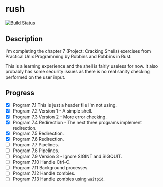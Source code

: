 rush
====

[![Build Status](https://travis-ci.org/mfs/rush.svg)](https://travis-ci.org/mfs/rush)

## Description

I'm completing the chapter 7 (Project: Cracking Shells) exercises from Practical
Unix Programming by Robbins and Robbins in Rust.

This is a learning experience and the shell is fairly useless for now. It also
probably has some security issues as there is no real sanity checking performed
on the user input.

## Progress

- [x] Program 7.1 This is just a header file I'm not using.
- [x] Program 7.2 Version 1 - A simple shell.
- [x] Program 7.3 Version 2 - More error checking.
- [x] Program 7.4 Redirection - The next three programs implement redirection.
- [x] Program 7.5 Redirection.
- [x] Program 7.6 Redirection.
- [ ] Program 7.7 Pipelines.
- [ ] Program 7.8 Pipelines.
- [ ] Program 7.9 Version 3 - Ignore SIGINT and SIGQUIT.
- [ ] Program 7.10 Handle Ctrl-C.
- [ ] Program 7.11 Background processes.
- [ ] Program 7.12 Handle zombies.
- [ ] Program 7.13 Handle zombies using `waitpid`.
